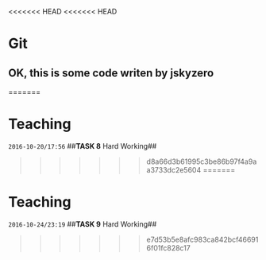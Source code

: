 <<<<<<< HEAD
<<<<<<< HEAD
# Git
## OK, this is some code writen by jskyzero
=======
# Teaching #
`2016-10-20/17:56`
##__TASK 8__ Hard Working##

>>>>>>> d8a66d3b61995c3be86b97f4a9aa3733dc2e5604
=======
# Teaching #
`2016-10-24/23:19`
##__TASK 9__ Hard Working##

>>>>>>> e7d53b5e8afc983ca842bcf466916f01fc828c17
